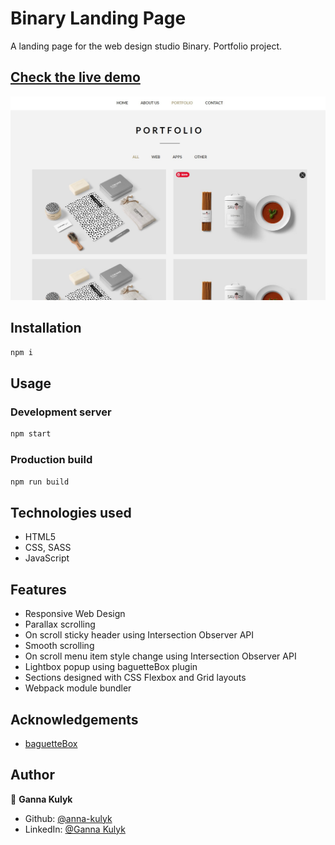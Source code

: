 # Binary Landing Page

A landing page for the web design studio Binary. Portfolio project.

## [Check the live demo](https://binary-landing.netlify.app/)

![Screenshot](https://raw.githubusercontent.com/anna-kulyk/binary_landing/master/src/assets/binary.jpg)

## Installation

```bash
npm i
```

## Usage

### Development server

```bash
npm start
```

### Production build

```bash
npm run build
```

## Technologies used

- HTML5
- CSS, SASS
- JavaScript

## Features

- Responsive Web Design
- Parallax scrolling
- On scroll sticky header using Intersection Observer API
- Smooth scrolling
- On scroll menu item style change using Intersection Observer API
- Lightbox popup using baguetteBox plugin
- Sections designed with CSS Flexbox and Grid layouts
- Webpack module bundler

## Acknowledgements

- [baguetteBox](https://feimosi.github.io/baguetteBox.js/)

## Author

👤 **Ganna Kulyk**

- Github: [@anna-kulyk](https://github.com/anna-kulyk)
- LinkedIn: [@Ganna Kulyk](https://linkedin.com/in/ganna-kulyk-b90273252)
